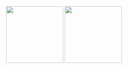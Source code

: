 <div align="center">
  <img src="https://github-readme-stats.vercel.app/api?username=JoaoAndreBSantana&show_icons=true&count_private=true&theme=tokyonight&hide_border=false" height="150" />
  <img src="https://github-readme-stats.vercel.app/api/top-langs/?username=JoaoAndreBSantana&layout=compact&langs_count=10&theme=tokyonight&hide_border=false" height="150" />
</div>

